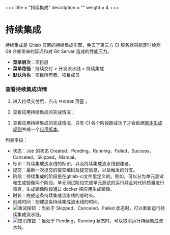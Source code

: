 ﻿+++
title = "持续集成"
description = ""
weight = 4
+++

# 持续集成

持续集成是 Gitlab 自带的持续集成引擎，免去了第三方 CI 服务器只能定时检测 Git 仓库带来的延迟和对 Git Server 造成的性能压力。

  - **菜单层次**：项目层
  - **菜单路径**：持续交付 >  开发流水线 > 持续集成
  - **默认角色**：项目所有者、项目成员

### 查看持续集成详情

 1. 进入持续交付后，点击 `持续集成` 页签；

 1. 查看应用持续集成的完成情况；

 1. 查看应用持续集成的完成情况，只有 CI 各个阶段跑成功了才会依据[版本生成规则](../branch-management)生成一个[应用版本](../application-version)。

      
列表字段：

 - 状态：Job 的状态 Created，Pending，Running，Failed，Success，Canceled，Skipped，Manual。
 - 标识：持续集成流水线的标识，以及持续集成流水线创建者。
 - 提交：最新一次提交的提交编码及提交信息，以及触发的分支。
 - 阶段：持续集成的阶段是在gitlab-ci文件里定义的。例如，可以分为单元测试和生成镜像两个阶段。单元测试阶段完成单元测试的运行并且对代码质量进行审查，生成镜像阶段通过 docker 把应用生成镜像。
 - 时长：完成这条持续集成流水线的总时长。
 - 创建时间：创建这条持续集成流水线的时间。
 - ![重试按钮](/docs/user-guide/development-pipeline/image/重试按钮.png) ：当处于 Skipped、Canceled、Failed 状态时，可以重新运行持续集成流水线。
 - ![取消按钮](/docs/user-guide/development-pipeline/image/取消按钮.png) ：当处于 Pending，Running 状态时，可以取消运行持续集成流水线。 
